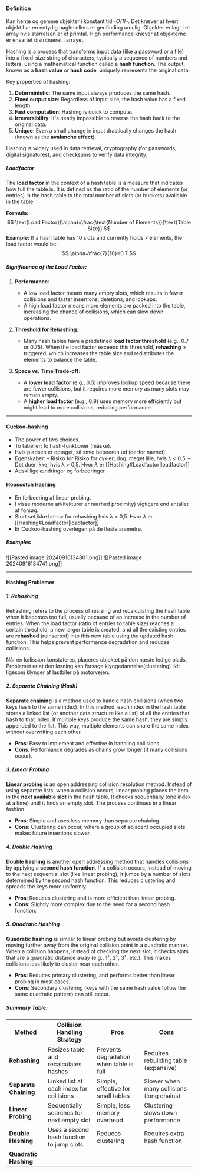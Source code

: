 #### Definition
Kan hente og gemme objekter i konstant tid *-O(1)-*.
Det kræver at hvert objekt har en entydig nøgle: ellers er genfinding umulig.
Objekter er lagt i et array hvis størrelsen er et primtal.
High performance kræver at objekterne er ensartet distribueret i arrayet. 

Hashing is a process that transforms input data (like a password or a file) into a fixed-size string of characters, typically a sequence of numbers and letters, using a mathematical function called a **hash function**. The output, known as a **hash value** or **hash code**, uniquely represents the original data.

Key properties of hashing:

1. **Deterministic**: The same input always produces the same hash.
2. **Fixed output size**: Regardless of input size, the hash value has a fixed length.
3. **Fast computation**: Hashing is quick to compute.
4. **Irreversibility**: It's nearly impossible to reverse the hash back to the original data.
5. **Unique**: Even a small change in input drastically changes the hash (known as the **avalanche effect**).

Hashing is widely used in data retrieval, cryptography (for passwords, digital signatures), and checksums to verify data integrity.

##### Loadfactor
The **load factor** in the context of a hash table is a measure that indicates how full the table is. It is defined as the ratio of the number of elements (or entries) in the hash table to the total number of slots (or buckets) available in the table.

**Formula:**
$$
\text{Load Factor}(\alpha)=\frac{\text{Number of Elements}}{\text{Table Size}}
$$
**Example:**
If a hash table has 10 slots and currently holds 7 elements, the load factor would be:
$$
\alpha=\frac{7}{10}=0.7
$$
##### Significance of the Load Factor:

1. **Performance**:
    
    - A low load factor means many empty slots, which results in fewer collisions and faster insertions, deletions, and lookups.
    - A high load factor means more elements are packed into the table, increasing the chance of collisions, which can slow down operations.
2. **Threshold for Rehashing**:
    
    - Many hash tables have a predefined **load factor threshold** (e.g., 0.7 or 0.75). When the load factor exceeds this threshold, **rehashing** is triggered, which increases the table size and redistributes the elements to balance the table.
3. **Space vs. Time Trade-off**:
    
    - A **lower load factor** (e.g., 0.5) improves lookup speed because there are fewer collisions, but it requires more memory as many slots may remain empty.
    - A **higher load factor** (e.g., 0.9) uses memory more efficiently but might lead to more collisions, reducing performance.

---
#### Cuckoo-hashing
* The power of two choices.
* To tabeller; to hash-funktioner (måske).
* Hvis pladsen er optaget, så smid beboeren ud (derfor navnet).
* Egenskaber: – Risiko for Risiko for cykler; dog, meget lille, hvis λ < 0,5. – Det duer ikke, hvis λ > 0,5. Hvor $\lambda$ er [[Hashing#Loadfactor|loadfactor]]
* Adskillige ændringer og forbedringer.

#### Hopscotch Hashing
* En forbedring af linear probing.
* I visse moderne arkitekturer er nærhed proximity) vigtigere end antallet af forsøg.
* Stort set ikke behov for rehashing hvis λ < 0,5. Hvor $\lambda$ er [[Hashing#Loadfactor|loadfactor]]
* Er Cuckoo-hashing overlegen på de fleste arametre.

##### Examples
![[Pasted image 20240916134801.png]]
![[Pasted image 20240916134741.png]]

---
#### Hashing Problemer

##### 1. **Rehashing**

Rehashing refers to the process of resizing and recalculating the hash table when it becomes too full, usually because of an increase in the number of entries. When the load factor (ratio of entries to table size) reaches a certain threshold, a new larger table is created, and all the existing entries are **rehashed** (reinserted) into this new table using the updated hash function. This helps prevent performance degradation and reduces collisions.

Når en kolission konstateres, placeres objektet på den næste ledige plads. 
Problemet er at den løsning kan forsage klyngedannelse(clustering) lidt ligesom klynger af lastbiler på motorvejen.

##### 2. **Separate Chaining (Hash)**

**Separate chaining** is a method used to handle hash collisions (when two keys hash to the same index). In this method, each index in the hash table stores a linked list (or another data structure like a list) of all the entries that hash to that index. If multiple keys produce the same hash, they are simply appended to the list. This way, multiple elements can share the same index without overwriting each other.

- **Pros**: Easy to implement and effective in handling collisions.
- **Cons**: Performance degrades as chains grow longer (if many collisions occur).

##### 3. **Linear Probing**

**Linear probing** is an open addressing collision resolution method. Instead of using separate lists, when a collision occurs, linear probing places the item in the **next available slot** in the hash table. It checks sequentially (one index at a time) until it finds an empty slot. The process continues in a linear fashion.

- **Pros**: Simple and uses less memory than separate chaining.
- **Cons**: Clustering can occur, where a group of adjacent occupied slots makes future insertions slower.

##### 4. **Double Hashing**

**Double hashing** is another open addressing method that handles collisions by applying a **second hash function**. If a collision occurs, instead of moving to the next sequential slot (like linear probing), it jumps by a number of slots determined by the second hash function. This reduces clustering and spreads the keys more uniformly.

- **Pros**: Reduces clustering and is more efficient than linear probing.
- **Cons**: Slightly more complex due to the need for a second hash function.

##### 5. **Quadratic Hashing**

**Quadratic hashing** is similar to linear probing but avoids clustering by moving further away from the original collision point in a quadratic manner. When a collision happens, instead of checking the next slot, it checks slots that are a quadratic distance away (e.g., 1², 2², 3², etc.). This makes collisions less likely to cluster near each other.

- **Pros**: Reduces primary clustering, and performs better than linear probing in most cases.
- **Cons**: Secondary clustering (keys with the same hash value follow the same quadratic pattern) can still occur.


##### Summary Table:

| **Method**            | **Collision Handling Strategy**           | **Pros**                                | **Cons**                                  |
| --------------------- | ----------------------------------------- | --------------------------------------- | ----------------------------------------- |
| **Rehashing**         | Resizes table and recalculates hashes     | Prevents degradation when table is full | Requires rebuilding table (expensive)     |
| **Separate Chaining** | Linked list at each index for collisions  | Simple, effective for small tables      | Slower when many collisions (long chains) |
| **Linear Probing**    | Sequentially searches for next empty slot | Simple, less memory overhead            | Clustering slows down performance         |
| **Double Hashing**    | Uses a second hash function to jump slots | Reduces clustering                      | Requires extra hash function              |
| **Quadratic Hashing** |                                           |                                         |                                           |

